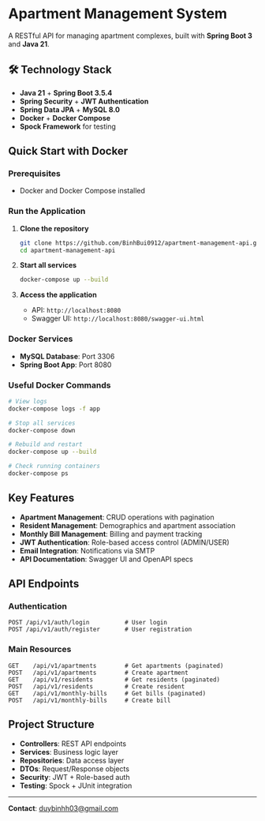#  Apartment Management System

A RESTful API for managing apartment complexes, built with **Spring Boot 3** and **Java 21**.

## 🛠 Technology Stack
- **Java 21** + **Spring Boot 3.5.4**
- **Spring Security** + **JWT Authentication**
- **Spring Data JPA** + **MySQL 8.0**
- **Docker** + **Docker Compose**
- **Spock Framework** for testing

##  Quick Start with Docker

### Prerequisites
- Docker and Docker Compose installed

### Run the Application
1. **Clone the repository**
   ```bash
   git clone https://github.com/BinhBui0912/apartment-management-api.git
   cd apartment-management-api
   ```

2. **Start all services**
   ```bash
   docker-compose up --build
   ```

3. **Access the application**
   - API: `http://localhost:8080`
   - Swagger UI: `http://localhost:8080/swagger-ui.html`

### Docker Services
- **MySQL Database**: Port 3306
- **Spring Boot App**: Port 8080

### Useful Docker Commands
```bash
# View logs
docker-compose logs -f app

# Stop all services
docker-compose down

# Rebuild and restart
docker-compose up --build

# Check running containers
docker-compose ps
```


##  Key Features
- **Apartment Management**: CRUD operations with pagination
- **Resident Management**: Demographics and apartment association
- **Monthly Bill Management**: Billing and payment tracking
- **JWT Authentication**: Role-based access control (ADMIN/USER)
- **Email Integration**: Notifications via SMTP
- **API Documentation**: Swagger UI and OpenAPI specs

##  API Endpoints

### Authentication
```http
POST /api/v1/auth/login          # User login
POST /api/v1/auth/register       # User registration
```

### Main Resources
```http
GET    /api/v1/apartments        # Get apartments (paginated)
POST   /api/v1/apartments        # Create apartment
GET    /api/v1/residents         # Get residents (paginated)
POST   /api/v1/residents         # Create resident
GET    /api/v1/monthly-bills     # Get bills (paginated)
POST   /api/v1/monthly-bills     # Create bill
```

##  Project Structure
- **Controllers**: REST API endpoints
- **Services**: Business logic layer
- **Repositories**: Data access layer
- **DTOs**: Request/Response objects
- **Security**: JWT + Role-based auth
- **Testing**: Spock + JUnit integration

---

**Contact**: duybinhh03@gmail.com
